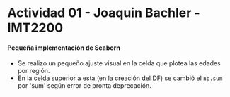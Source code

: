 # Actividad 01 - Joaquin Bachler -IMT2200

<h4> Pequeña implementación de Seaborn </h4>

- Se realizo un pequeño ajuste visual en la celda que plotea las edades por región.
- En la celda superior a esta (en la creación del DF) se cambió el <code>np.sum</code> por 'sum' según error de pronta deprecación.


 

